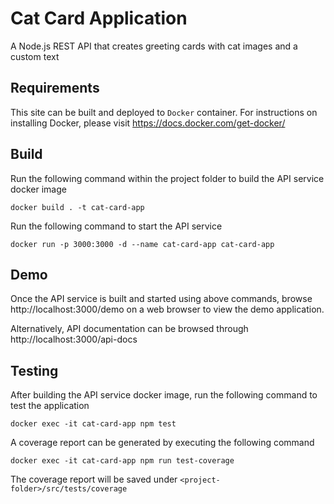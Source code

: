 # Cat Card Application

A Node.js REST API that creates greeting cards with cat images and a custom text

## Requirements

This site can be built and deployed to `Docker` container. For instructions on installing Docker, please visit https://docs.docker.com/get-docker/

## Build

Run the following command within the project folder to build the API service docker image

```
docker build . -t cat-card-app
```

Run the following command to start the API service
```
docker run -p 3000:3000 -d --name cat-card-app cat-card-app
```

## Demo

Once the API service is built and started using above commands, browse http://localhost:3000/demo on a web browser to view the demo application.

Alternatively, API documentation can be browsed through http://localhost:3000/api-docs

## Testing

After building the API service docker image, run the following command to test the application
```
docker exec -it cat-card-app npm test
```

A coverage report can be generated by executing the following command
```
docker exec -it cat-card-app npm run test-coverage
```
The coverage report will be saved under `<project-folder>/src/tests/coverage`